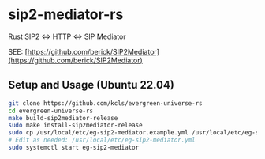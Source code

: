 # sip2-mediator-rs

Rust SIP2 &lt;=> HTTP &lt;=> SIP Mediator

SEE: [https://github.com/berick/SIP2Mediator](https://github.com/berick/SIP2Mediator)

## Setup and Usage (Ubuntu 22.04)

```sh
git clone https://github.com/kcls/evergreen-universe-rs                                  
cd evergreen-universe-rs
make build-sip2mediator-release                                                
sudo make install-sip2mediator-release                                         
sudo cp /usr/local/etc/eg-sip2-mediator.example.yml /usr/local/etc/eg-sip2-mediator.yml
# Edit as needed: /usr/local/etc/eg-sip2-mediator.yml
sudo systemctl start eg-sip2-mediator
```
